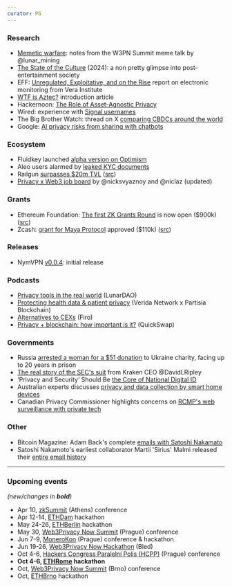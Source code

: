 ```yaml
---
curator: PG
---
```


### Research
* [Memetic warfare](https://dark.fi/insights/memetic-warfare.html): notes from the W3PN Summit meme talk by @lunar_mining
* [The State of the Culture](https://www.honest-broker.com/p/the-state-of-the-culture-2024) (2024): a non pretty glimpse into post-entertainment society
* EFF: [Unregulated, Exploitative, and on the Rise](https://www.eff.org/deeplinks/2024/02/unregulated-exploitative-and-rise-vera-institutes-report-electronic-monitoring) report on electronic monitoring from Vera Institute
* [WTF is Aztec?](https://aztec.network/blog/wtf-is-aztec/) introduction article
* Hackernoon: [The Role of Asset-Agnostic Privacy](https://hackernoon.com/navigating-multichain-environments-the-role-of-asset-agnostic-privacy)
* Wired: experience with [Signal usernames](https://web.archive.org/web/20240225123658/https://www.wired.com/story/signal-launches-usersnames-phone-number-privacy/)
* The Big Brother Watch: thread on X [comparing CBDCs around the world](https://x.com/bigbrotherwatch/status/1761005320938156182?s=46&t=b1BOenGGst5sOeePtNVPjQ)
* Google: [AI privacy risks from sharing with chatbots](https://www.forbes.com/sites/zakdoffman/2024/02/12/google-warns-as-free-ai-upgrade-for-iphone-android-and-samsung-users/)

### Ecosystem
* Fluidkey launched [alpha version on Optimism](https://twitter.com/fluidkey/status/1760364897831960833)
* Aleo users alarmed by [leaked KYC documents](https://cointelegraph.com/news/privacy-focused-aleo-users-concerned-after-kyc-documents-leak)
* Railgun [surpasses $20m TVL](https://x.com/RAILGUN_Project/status/1760811652482830549?s=2) ([src](https://defillama.com/protocol/railgun))
* [Privacy x Web3 job board](https://docs.google.com/spreadsheets/d/1dN6bIWyOh01Dl-y1iZh-1TASZxKUefD098BUALcnUb8/edit) by @nicksvyaznoy and @niclaz (updated)

### Grants
* Ethereum Foundation: [The first ZK Grants Round](https://esp.ethereum.foundation/zk-grants) is now open ($900k) ([src](https://twitter.com/ethereum/status/1760378315141939674))
* Zcash: [grant for Maya Protocol](https://forum.zcashcommunity.com/t/transparent-shielded-dex-with-maya-protocol/46857/46) approved ($110k) ([src](https://twitter.com/crypto_cr0c/status/1760091597902106955))

### Releases
* NymVPN [v0.0.4](https://x.com/nymproject/status/1760082042274918772?s=20)\: initial release

### Podcasts  
* [Privacy tools in the real world](https://x.com/lunarpunksquad/status/1760681059229048859?s=20) (LunarDAO)
* [Protecting health data & patient privacy](https://www.youtube.com/watch?v=1XplgVgPiXo) (Verida Network x Partisia Blockchain)
* [Alternatives to CEXs](https://twitter.com/firoorg/status/1761747274034774285) (Firo)
* [Privacy + blockchain: how important is it?](https://twitter.com/QuickswapDEX/status/1760428696534466743) (QuickSwap)

### Governments
* Russia [arrested a woman for a $51 donation](https://www.theguardian.com/world/2024/feb/20/russia-arrests-us-dual-national-for-51-ukrainian-charity-donation) to Ukraine charity, facing up to 20 years in prison
* [The real story of the SEC's suit](https://twitter.com/DavidLRipley/status/1760829432292405368) from Kraken CEO @DavidLRipley
* ‘Privacy and Security’ Should Be [the Core of National Digital ID](https://www.theepochtimes.com/world/privacy-and-security-should-be-the-core-of-national-digital-id-australias-largest-bank-5583047?welcomeuser=1)
* Australian experts discusses [privacy and data collection by smart home devices](https://www.theguardian.com/technology/2024/feb/11/is-my-home-spying-on-me-as-smart-devices-move-in-experts-fear-australians-are-oversharing)
* Canadian Privacy Commissioner highlights concerns on [RCMP's web surveillance with private tech](https://www.rebelnews.com/privacy_commissioner_highlights_concerns_on_rcmp_s_web_surveillance_with_private_tech)

### Other
* Bitcoin Magazine: Adam Back's complete [emails with Satoshi Nakamato](https://bitcoinmagazine.com/technical/bitcoin-adam-backs-complete-emails-satoshi-nakamoto)
* Satoshi Nakamoto's earliest collaborator Martii 'Sirius' Malmi released their [entire email history](https://bitcoinmagazine.com/technical/bitcoin-adam-backs-complete-emails-satoshi-nakamoto)  

---

### Upcoming events
*(new/changes in **bold**)*

* Apr 10, [zkSummit](https://www.zksummit.com/) (Athens) conference
* Apr 12-14, [ETHDam](https://www.ethdam.com/) hackathon
* May 24-26, [ETHBerlin](https://ethberlin.org/) hackathon
* May 30, [Web3Privacy Now Summit](https://web3privacy.info/events/) (Prague) conference
* Jun 7-9, [MoneroKon](https://monerokon.org/) (Prague) conference & hackathon
* Jun 19-26, [Web3Privacy Now Hackathon](https://web3privacy.info/events/) (Bled)
* Oct 4-6, [Hackers Congress Paralelní Polis (HCPP)](https://hcpp.cz/) (Prague) conference
* **Oct 4-6, [ETHRome](https://ethrome.org/) hackathon**
* Oct, [Web3Privacy Now Summit](https://web3privacy.info/events/) (Brno) conference
* Oct, [ETHBrno](https://ethbrno.cz/) hackathon

